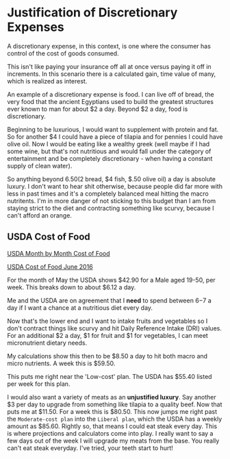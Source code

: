 # Justification of Discretionary Expenses

A discretionary expense, in this context, is one where the consumer has control of the cost of goods consumed.

This isn't like paying your insurance off all at once versus paying it off in increments.
In this scenario there is a calculated gain, time value of many, which is realized as interest.

An example of a discretionary expense is food. I can live off of bread, the very food that the ancient Egyptians used to build the greatest structures ever known to man for about $2 a day. Beyond $2 a day, food is discretionary.

Beginning to be luxurious, I would want to supplement with protein and fat. So for another $4 I could have a piece of tilapia and for pennies I could have olive oil. Now I would be eating like a wealthy greek (well maybe if I had some wine, but that's not nutritious and would fall under the category of entertainment and be completely discretionary - when having a constant supply of clean water).

So anything beyond $6.50 ($2 bread, $4 fish, $.50 olive oil) a day is absolute luxury. I don't want to hear shit otherwise, because people did far more with less in past times and it's a completely balanced meal hitting the macro nutritents. I'm in more danger of not sticking to this budget than I am from staying strict to the diet and contracting something like scurvy, because I can't afford an orange.

## USDA Cost of Food

[USDA Month by Month Cost of Food](http://www.cnpp.usda.gov/USDAFoodPlansCostofFood/reports)

[USDA Cost of Food June 2016](http://www.cnpp.usda.gov/sites/default/files/CostofFoodMay2016.pdf)

For the month of May the USDA shows $42.90 for a Male aged 19-50, per week. This breaks down to about $6.12 a day.

Me and the USDA are on agreement that I **need** to spend between $6-$7 a day if I want a chance at a nutritious diet every day.

Now that's the lower end and I want to intake fruits and vegetables so I don't contract things like scurvy and hit Daily Reference Intake (DRI) values. For an additional $2 a day, $1 for fruit and $1 for vegetables, I can meet micronutrient dietary needs.
 
 My calculations show this then to be $8.50 a day to hit both macro and micro nutrients. A week this is $59.50.

This puts me right near the 'Low-cost' plan. The USDA has $55.40 listed per week for this plan.

I would also want a variety of meats as an **unjustified luxury**. Say another $3 per day to upgrade from something like tilapia to a quality beef. Now that puts me at $11.50. For a week this is $80.50. This now jumps me right past the `Moderate-cost plan` into the `Liberal plan`, which the USDA has a weekly amount as  $85.60. Rightly so, that means I could eat steak every day. This is where projections and calculators come into play. I really want to say a few days out of the week I will upgrade my meats from the base. You really can't eat steak everyday. I've tried, your teeth start to hurt!